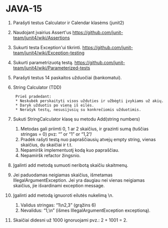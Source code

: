 # JAVA-15

1. Parašyti testus Calculator ir Calendar klasėms (junit2) 
 1. Naudojant įvairius Assert'us https://github.com/junit-team/junit4/wiki/Assertions
 2. Sukurti testa Exception'ui tikrinti. https://github.com/junit-team/junit4/wiki/Exception-testing
 3. Sukurti parametrizuotą testą. https://github.com/junit-team/junit4/wiki/Parameterized-tests
 
2. Parašyti testus 14 paskaitos užduočiai (bankomatui). 

3. String Calculator (TDD)

        Prieš pradedant:
        * Neskubėk perskaityti visos užduties ir užbėgti įvykiams už akių.
        * Daryk užduotis po vieną iš eilės.
        * Nerašyk testų, nesusijusių su konkrečiomis užduotimis.


1.  Sukuti StringCalculator klasę su metodu Add(string numbers)
    1. Metodas gali priimti 0, 1 ar 2 skaičius, ir grazinti sumą (tuščias stringas = 0) pvz: “” or “1” or “1,2”/
    2. Pradėk rašyti testą nuo papraščiausių atvejų empty string, vienas skaičius, du skaičiai ir t.t.
    3. Nepamiršk implementuotį kodą kuo papraščiau.
    4. Nepamiršk refactor žingsnio.
2. Įgalinti add metodą sumuoti neribotą skaičiu skaitmenų.
3. Jei paduodamas neigiamas skaičius, išmetamas IllegalArgumentException. Jei yra daugiau nei vienas neigiamas skaičius, jie išvardinami exception message.
4. Įgalinti add metodą ignuoroti eilutės nukelimą \n.
    1. Validus stringas:  “1\n2,3”  (grąžins 6)
    2. Nevalidus:  “1,\n” (išmes IllegalArgumentException exceptioną).
5. Skaičiai didesni už 1000 ignoruojami pvz.:  2 + 1001  = 2.
